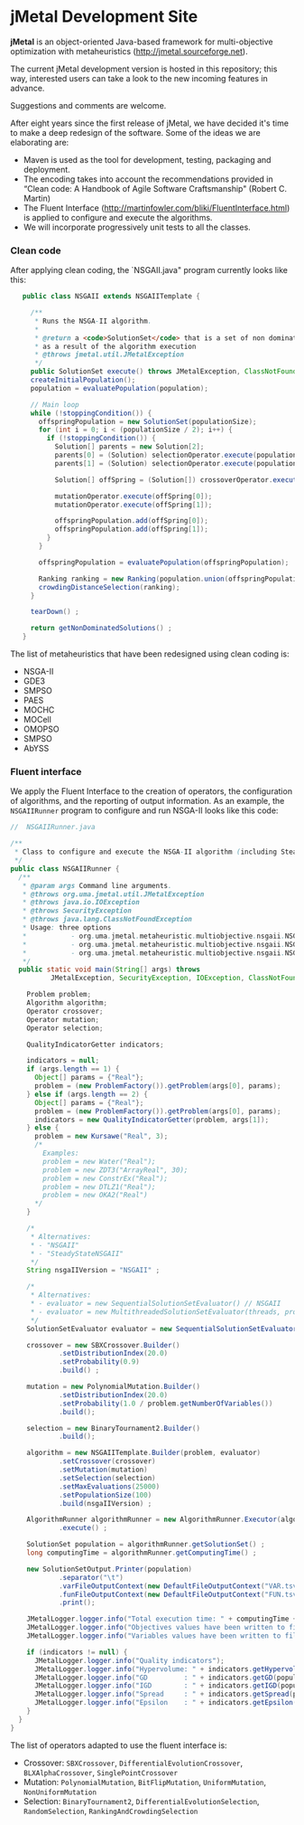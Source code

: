 # jMetal Development Site

**jMetal** is an object-oriented Java-based framework for multi-objective optimization with metaheuristics
(http://jmetal.sourceforge.net).

The current jMetal development version is hosted in this repository; this way, interested users can take a look to
the new incoming features in advance.

Suggestions and comments are welcome.

After eight years since the first release of jMetal, we have decided it's time to make a deep redesign of the
software. Some of the ideas we are elaborating are:
* Maven is used as the tool for development, testing, packaging and deployment.
* The encoding takes into account the recommendations provided in “Clean code: A Handbook of Agile Software Craftsmanship" (Robert C. Martin)
* The Fluent Interface (http://martinfowler.com/bliki/FluentInterface.html) is applied to configure and execute
the algorithms.
* We will incorporate progressively unit tests to all the classes.

### Clean code
After applying clean coding, the `NSGAII.java" program currently looks like this:
``` java
   public class NSGAII extends NSGAIITemplate {

     /**
      * Runs the NSGA-II algorithm.
      *
      * @return a <code>SolutionSet</code> that is a set of non dominated solutions
      * as a result of the algorithm execution
      * @throws jmetal.util.JMetalException
      */
     public SolutionSet execute() throws JMetalException, ClassNotFoundException {
     createInitialPopulation();
     population = evaluatePopulation(population);

     // Main loop
     while (!stoppingCondition()) {
       offspringPopulation = new SolutionSet(populationSize);
       for (int i = 0; i < (populationSize / 2); i++) {
         if (!stoppingCondition()) {
           Solution[] parents = new Solution[2];
           parents[0] = (Solution) selectionOperator.execute(population);
           parents[1] = (Solution) selectionOperator.execute(population);

           Solution[] offSpring = (Solution[]) crossoverOperator.execute(parents);

           mutationOperator.execute(offSpring[0]);
           mutationOperator.execute(offSpring[1]);

           offspringPopulation.add(offSpring[0]);
           offspringPopulation.add(offSpring[1]);
         }
       }

       offspringPopulation = evaluatePopulation(offspringPopulation);

       Ranking ranking = new Ranking(population.union(offspringPopulation));
       crowdingDistanceSelection(ranking);
     }

     tearDown() ;

     return getNonDominatedSolutions() ;
   }
```

The list of metaheuristics that have been redesigned using clean coding is:
* NSGA-II
* GDE3
* SMPSO
* PAES
* MOCHC
* MOCell
* OMOPSO
* SMPSO
* AbYSS

### Fluent interface
We apply the Fluent Interface to the creation of operators, the configuration of algorithms, and
the reporting of output information. As an example, the `NSGAIIRunner` program to configure and run
NSGA-II looks like this code:

``` java
//  NSGAIIRunner.java

/**
 * Class to configure and execute the NSGA-II algorithm (including Steady State and parallel versions)
 */
public class NSGAIIRunner {
  /**
   * @param args Command line arguments.
   * @throws org.uma.jmetal.util.JMetalException
   * @throws java.io.IOException
   * @throws SecurityException
   * @throws java.lang.ClassNotFoundException
   * Usage: three options
   *           - org.uma.jmetal.metaheuristic.multiobjective.nsgaii.NSGAIIRunner
   *           - org.uma.jmetal.metaheuristic.multiobjective.nsgaii.NSGAIIRunner problemName
   *           - org.uma.jmetal.metaheuristic.multiobjective.nsgaii.NSGAIIRunner problemName paretoFrontFile
   */
  public static void main(String[] args) throws
          JMetalException, SecurityException, IOException, ClassNotFoundException {

    Problem problem;
    Algorithm algorithm;
    Operator crossover;
    Operator mutation;
    Operator selection;

    QualityIndicatorGetter indicators;

    indicators = null;
    if (args.length == 1) {
      Object[] params = {"Real"};
      problem = (new ProblemFactory()).getProblem(args[0], params);
    } else if (args.length == 2) {
      Object[] params = {"Real"};
      problem = (new ProblemFactory()).getProblem(args[0], params);
      indicators = new QualityIndicatorGetter(problem, args[1]);
    } else {
      problem = new Kursawe("Real", 3);
      /*
        Examples:
        problem = new Water("Real");
        problem = new ZDT3("ArrayReal", 30);
        problem = new ConstrEx("Real");
        problem = new DTLZ1("Real");
        problem = new OKA2("Real")
      */
    }

    /*
     * Alternatives:
     * - "NSGAII"
     * - "SteadyStateNSGAII"
     */
    String nsgaIIVersion = "NSGAII" ;

    /*
     * Alternatives:
     * - evaluator = new SequentialSolutionSetEvaluator() // NSGAII
     * - evaluator = new MultithreadedSolutionSetEvaluator(threads, problem) // parallel NSGAII
     */
    SolutionSetEvaluator evaluator = new SequentialSolutionSetEvaluator() ;

    crossover = new SBXCrossover.Builder()
            .setDistributionIndex(20.0)
            .setProbability(0.9)
            .build() ;

    mutation = new PolynomialMutation.Builder()
            .setDistributionIndex(20.0)
            .setProbability(1.0 / problem.getNumberOfVariables())
            .build();

    selection = new BinaryTournament2.Builder()
            .build();

    algorithm = new NSGAIITemplate.Builder(problem, evaluator)
            .setCrossover(crossover)
            .setMutation(mutation)
            .setSelection(selection)
            .setMaxEvaluations(25000)
            .setPopulationSize(100)
            .build(nsgaIIVersion) ;

    AlgorithmRunner algorithmRunner = new AlgorithmRunner.Executor(algorithm)
            .execute() ;

    SolutionSet population = algorithmRunner.getSolutionSet() ;
    long computingTime = algorithmRunner.getComputingTime() ;

    new SolutionSetOutput.Printer(population)
            .separator("\t")
            .varFileOutputContext(new DefaultFileOutputContext("VAR.tsv"))
            .funFileOutputContext(new DefaultFileOutputContext("FUN.tsv"))
            .print();

    JMetalLogger.logger.info("Total execution time: " + computingTime + "ms");
    JMetalLogger.logger.info("Objectives values have been written to file FUN.tsv");
    JMetalLogger.logger.info("Variables values have been written to file VAR.tsv");

    if (indicators != null) {
      JMetalLogger.logger.info("Quality indicators");
      JMetalLogger.logger.info("Hypervolume: " + indicators.getHypervolume(population));
      JMetalLogger.logger.info("GD         : " + indicators.getGD(population));
      JMetalLogger.logger.info("IGD        : " + indicators.getIGD(population));
      JMetalLogger.logger.info("Spread     : " + indicators.getSpread(population));
      JMetalLogger.logger.info("Epsilon    : " + indicators.getEpsilon(population));
    }
  }
}

```

The list of operators adapted to use the fluent interface is:
* Crossover: `SBXCrossover`, `DifferentialEvolutionCrossover`, `BLXAlphaCrossover`, `SinglePointCrossover`
* Mutation: `PolynomialMutation`, `BitFlipMutation`, `UniformMutation`, `NonUniformMutation`
* Selection: `BinaryTournament2`, `DifferentialEvolutionSelection`, `RandomSelection`, `RankingAndCrowdingSelection`

